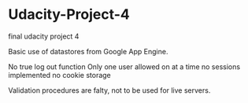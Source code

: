 # Udacity-Project-4
final udacity project 4 


Basic use of datastores from Google App Engine.

No true log out function 
Only one user allowed on at a time
no sessions implemented
no cookie storage

Validation procedures are falty, not to be used for live servers.
